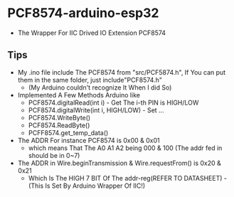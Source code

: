 # PCF8574-arduino-esp32
* The Wrapper For IIC Drived IO Extension PCF8574

## Tips
* My .ino file include The PCF8574 from "src/PCF5874.h", If You can put them in the same folder, just include"PCF8574.h" 
  * (My Arduino couldn't recognize It When I did So)
* Implemented A Few Methods Arduino like
  * PCF8574.digitalRead(int i)    -  Get The i-th PIN is HIGH/LOW
  * PCF8574.digitalWrite(int i, HIGH/LOW) - Set ...
  * PCF8574.WriteByte()
  * PCF8574.ReadByte()
  * PCFF8574.get_temp_data()
* The ADDR For instance PCF8574 is 0x00 & 0x01
  * which means That The A0 A1 A2 being 000 & 100 (The addr fed in should be in 0~7)
* The ADDR in Wire.beginTransmission & Wire.requestFrom() is 0x20 & 0x21
  * Which Is The HIGH 7 BIT Of The addr-reg(REFER TO DATASHEET) - (This Is Set By Arduino Wrapper Of IIC!)
  
